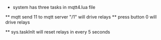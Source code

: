 * system has three tasks in mqtt4.lua file

** mqtt send 11 to mqtt server "/1" will drive relays
** press button 0 will drive relays

** sys.taskInlt will reset relays in every 5 seconds